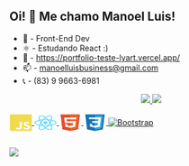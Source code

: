 ## Oi! 👋 Me chamo Manoel Luis! 


- 🔭 - Front-End Dev
- ⚛️ - Estudando React :) 
- 💼 - https://portfolio-teste-lyart.vercel.app/ 
- 📫 - manoelluisbusiness@gmail.com
- 📞 - (83) 9 9663-6981
<div align="center">
  <a href="https://portfolio-teste-lyart.vercel.app/">
  <img height="180em" src="https://github-readme-stats.vercel.app/api?username=manoelluis&show_icons=true&theme=radical&include_all_commits=true&count_private=true"/>
  <img height="180em" src="https://github-readme-stats.vercel.app/api/top-langs/?username=manoelluis&layout=compact&langs_count=7&theme=radical"/>
</div>
<div style="display: inline_block"><br>
  <img align="center" alt="Js" height="30" width="40" src="https://raw.githubusercontent.com/devicons/devicon/master/icons/javascript/javascript-plain.svg">
  <img align="center" alt="React" height="30" width="40" src="https://raw.githubusercontent.com/devicons/devicon/master/icons/react/react-original.svg">
  <img align="center" alt="HTML" height="30" width="40" src="https://raw.githubusercontent.com/devicons/devicon/master/icons/html5/html5-original.svg">
  <img align="center" alt="CSS" height="30" width="40" src="https://raw.githubusercontent.com/devicons/devicon/master/icons/css3/css3-original.svg">
  <img align="center" alt="Bootstrap" height="35" width="40" src="https://cdn.jsdelivr.net/gh/devicons/devicon/icons/bootstrap/bootstrap-original.svg" />      
</div>

##

<div> 
  <a href="https://www.linkedin.com/in/manoel-lu%C3%ADs-96ba50237/" target="_blank"><img src="https://img.shields.io/badge/-LinkedIn-%230077B5?style=for-the-badge&logo=linkedin&logoColor=white" target="_blank"></a> 
</div>
